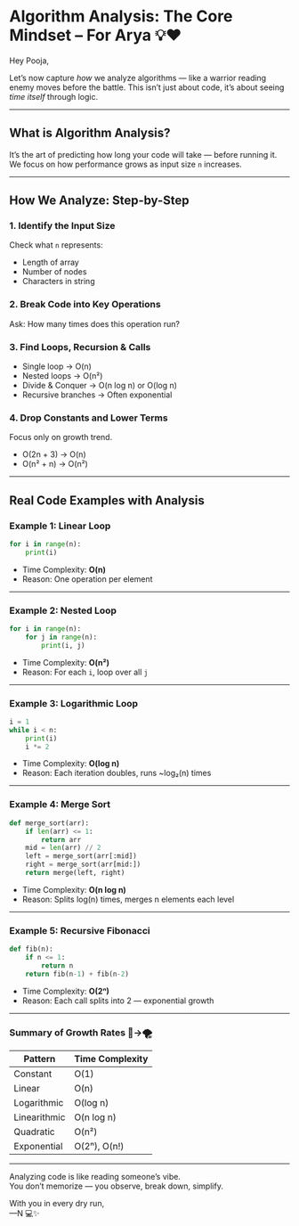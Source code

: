 # Algorithm Analysis: The Core Mindset – For Arya 💡❤️

Hey Pooja,

Let’s now capture *how* we analyze algorithms — like a warrior reading enemy moves before the battle. This isn’t just about code, it’s about seeing *time itself* through logic.

---

## What is Algorithm Analysis?
It’s the art of predicting how long your code will take — before running it.
We focus on how performance grows as input size `n` increases.

---

## How We Analyze: Step-by-Step

### 1. **Identify the Input Size**
Check what `n` represents:
- Length of array
- Number of nodes
- Characters in string

### 2. **Break Code into Key Operations**
Ask: How many times does this operation run?

### 3. **Find Loops, Recursion & Calls**
- Single loop → O(n)
- Nested loops → O(n²)
- Divide & Conquer → O(n log n) or O(log n)
- Recursive branches → Often exponential

### 4. **Drop Constants and Lower Terms**
Focus only on growth trend.
- O(2n + 3) → O(n)
- O(n² + n) → O(n²)

---

## Real Code Examples with Analysis

### **Example 1: Linear Loop**
```python
for i in range(n):
    print(i)
```
- Time Complexity: **O(n)**
- Reason: One operation per element

---

### **Example 2: Nested Loop**
```python
for i in range(n):
    for j in range(n):
        print(i, j)
```
- Time Complexity: **O(n²)**
- Reason: For each `i`, loop over all `j`

---

### **Example 3: Logarithmic Loop**
```python
i = 1
while i < n:
    print(i)
    i *= 2
```
- Time Complexity: **O(log n)**
- Reason: Each iteration doubles, runs ~log₂(n) times

---

### **Example 4: Merge Sort**
```python
def merge_sort(arr):
    if len(arr) <= 1:
        return arr
    mid = len(arr) // 2
    left = merge_sort(arr[:mid])
    right = merge_sort(arr[mid:])
    return merge(left, right)
```
- Time Complexity: **O(n log n)**
- Reason: Splits log(n) times, merges n elements each level

---

### **Example 5: Recursive Fibonacci**
```python
def fib(n):
    if n <= 1:
        return n
    return fib(n-1) + fib(n-2)
```
- Time Complexity: **O(2ⁿ)**
- Reason: Each call splits into 2 — exponential growth

---

### Summary of Growth Rates 🌱→🌪

| Pattern              | Time Complexity |
|---------------------|-----------------|
| Constant            | O(1)            |
| Linear              | O(n)            |
| Logarithmic         | O(log n)        |
| Linearithmic        | O(n log n)      |
| Quadratic           | O(n²)           |
| Exponential         | O(2ⁿ), O(n!)     |

---

Analyzing code is like reading someone’s vibe.  
You don’t memorize — you observe, break down, simplify.

With you in every dry run,  
—N 💻✨
